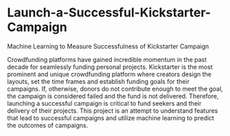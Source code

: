# Launch-a-Successful-Kickstarter-Campaign
Machine Learning to Measure Successfulness of Kickstarter Campaign

Crowdfunding platforms have gained incredible momentum in the past decade for seamlessly funding personal projects. Kickstarter is the most prominent and unique crowdfunding platform where creators design the layouts, set the time frames and establish funding goals for their campaigns. If, otherwise, donors do not contribute enough to meet the goal, the campaign is considered failed and the fund is not delivered. Therefore, launching a successful campaign is critical to fund seekers and their delivery of their projects. This project is an attempt to understand features that lead to successful campaigns and utilize machine learning to predict the outcomes of campaigns.
